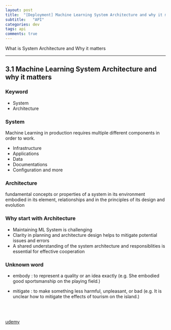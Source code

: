 ```yaml
---
layout: post
title:  "[Deployment] Machine Learning System Architecture and why it matters"
subtitle:   "API"
categories: dev
tags: api
comments: true
---
```


What is System Architecture and Why it matters

---

## 3.1 Machine Learning System Architecture and why it matters

### Keyword
- System
- Architecture

### System
Machine Learning in production requires multiple different components in order to work.
- Infrastructure
- Applications
- Data
- Documentations
- Configuration and more


### Architecture
fundamental concepts or properties of a system in its environment embodied in its element, relationships and in the principles of its design and evolution


### Why start with Architecture
- Maintaining ML System is challenging
- Clarity in planning and architecture design helps to mitigate potential issues and errors
- A shared understanding of the system architecture and responsiblities is essential for effective cooperation


### Unknown word 
- embody : to represent a quality or an idea exactly
(e.g. She embodied good sportsmanship on the playing field.)  

- mitigate : to make something less harmful, unpleasant, or bad
(e.g. It is unclear how to mitigate the effects of tourism on the island.)  

<br>
<br>

[udemy](https://www.udemy.com/course/deployment-of-machine-learning-models/)